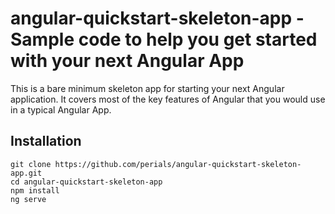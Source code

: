# angular-quickstart-skeleton-app - Sample code to help you get started with your next Angular App

This is a bare minimum skeleton app for starting your next Angular application.
It covers most of the key features of Angular that you would use in a typical Angular App. 

## Installation
```
git clone https://github.com/perials/angular-quickstart-skeleton-app.git
cd angular-quickstart-skeleton-app
npm install
ng serve
```
